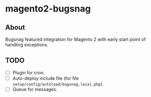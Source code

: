 # magento2-bugsnag
## About
Bugsnag featured integration for Magento 2 with early start point of handling exceptions.

## TODO
- [ ] Plugin for cron.
- [ ] Auto-deploy include file (for file `setup/config/autoload/bugsnag.local.php`).
- [ ] Queue for messages.
